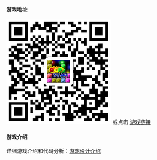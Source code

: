 #### 游戏地址
<img src="./imgsrc/address.png" alt="">
或点击 <a href="https://bigbrochan.github.io/popstar/">游戏链接</a>

#### 游戏介绍
详细游戏介绍和代码分析：<a href="./game.md">游戏设计介绍</a>

